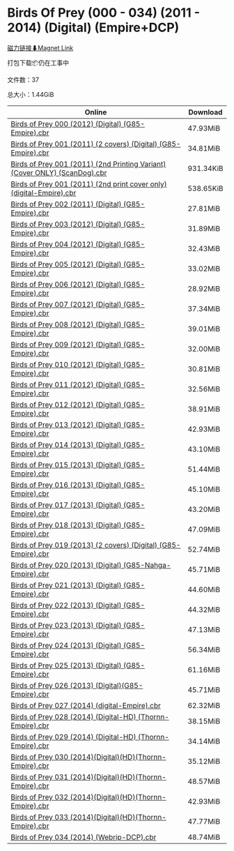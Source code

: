 # Birds Of Prey (000 - 034) (2011 - 2014) (Digital) (Empire+DCP)

[磁力链接⬇Magnet Link](magnet:?xt=urn:btih:e37706f94036abf686f3944386c5e5a5c8e60a15&dn=Birds%20Of%20Prey%20%28000%20-%20034%29%20%282011%20-%202014%29%20%28Digital%29%20%28Empire%2BDCP%29)

打包下载📦仍在工事中

文件数：37

总大小：1.44GiB

Online | Download
--- | ---
[Birds of Prey 000 (2012) (Digital) (G85-Empire).cbr](https://github.com/alicewish/markdown/blob/master/comic/Birds-of-Prey-000-2012-Digital-G85-Empire-cbr.md) | 47.93MiB
[Birds of Prey 001 (2011) (2 covers) (Digital) (G85-Empire).cbr](https://github.com/alicewish/markdown/blob/master/comic/Birds-of-Prey-001-2011-2-covers-Digital-G85-Empire-cbr.md) | 34.81MiB
[Birds of Prey 001 (2011) (2nd Printing Variant) (Cover ONLY) (ScanDog).cbr](https://github.com/alicewish/markdown/blob/master/comic/Birds-of-Prey-001-2011-2nd-Printing-Variant-Cover-ONLY-ScanDog-cbr.md) | 931.34KiB
[Birds of Prey 001 (2011) (2nd print cover only) (digital-Empire).cbr](https://github.com/alicewish/markdown/blob/master/comic/Birds-of-Prey-001-2011-2nd-print-cover-only-digital-Empire-cbr.md) | 538.65KiB
[Birds of Prey 002 (2011) (Digital) (G85-Empire).cbr](https://github.com/alicewish/markdown/blob/master/comic/Birds-of-Prey-002-2011-Digital-G85-Empire-cbr.md) | 27.81MiB
[Birds of Prey 003 (2012) (Digital) (G85-Empire).cbr](https://github.com/alicewish/markdown/blob/master/comic/Birds-of-Prey-003-2012-Digital-G85-Empire-cbr.md) | 31.89MiB
[Birds of Prey 004 (2012) (Digital) (G85-Empire).cbr](https://github.com/alicewish/markdown/blob/master/comic/Birds-of-Prey-004-2012-Digital-G85-Empire-cbr.md) | 32.43MiB
[Birds of Prey 005 (2012) (Digital) (G85-Empire).cbr](https://github.com/alicewish/markdown/blob/master/comic/Birds-of-Prey-005-2012-Digital-G85-Empire-cbr.md) | 33.02MiB
[Birds of Prey 006 (2012) (Digital) (G85-Empire).cbr](https://github.com/alicewish/markdown/blob/master/comic/Birds-of-Prey-006-2012-Digital-G85-Empire-cbr.md) | 28.92MiB
[Birds of Prey 007 (2012) (Digital) (G85-Empire).cbr](https://github.com/alicewish/markdown/blob/master/comic/Birds-of-Prey-007-2012-Digital-G85-Empire-cbr.md) | 37.34MiB
[Birds of Prey 008 (2012) (Digital) (G85-Empire).cbr](https://github.com/alicewish/markdown/blob/master/comic/Birds-of-Prey-008-2012-Digital-G85-Empire-cbr.md) | 39.01MiB
[Birds of Prey 009 (2012) (Digital) (G85-Empire).cbr](https://github.com/alicewish/markdown/blob/master/comic/Birds-of-Prey-009-2012-Digital-G85-Empire-cbr.md) | 32.00MiB
[Birds of Prey 010 (2012) (Digital) (G85-Empire).cbr](https://github.com/alicewish/markdown/blob/master/comic/Birds-of-Prey-010-2012-Digital-G85-Empire-cbr.md) | 30.81MiB
[Birds of Prey 011 (2012) (Digital) (G85-Empire).cbr](https://github.com/alicewish/markdown/blob/master/comic/Birds-of-Prey-011-2012-Digital-G85-Empire-cbr.md) | 32.56MiB
[Birds of Prey 012 (2012) (Digital) (G85-Empire).cbr](https://github.com/alicewish/markdown/blob/master/comic/Birds-of-Prey-012-2012-Digital-G85-Empire-cbr.md) | 38.91MiB
[Birds of Prey 013 (2012) (Digital) (G85-Empire).cbr](https://github.com/alicewish/markdown/blob/master/comic/Birds-of-Prey-013-2012-Digital-G85-Empire-cbr.md) | 42.93MiB
[Birds of Prey 014 (2013) (Digital) (G85-Empire).cbr](https://github.com/alicewish/markdown/blob/master/comic/Birds-of-Prey-014-2013-Digital-G85-Empire-cbr.md) | 43.10MiB
[Birds of Prey 015 (2013) (Digital) (G85-Empire).cbr](https://github.com/alicewish/markdown/blob/master/comic/Birds-of-Prey-015-2013-Digital-G85-Empire-cbr.md) | 51.44MiB
[Birds of Prey 016 (2013) (Digital) (G85-Empire).cbr](https://github.com/alicewish/markdown/blob/master/comic/Birds-of-Prey-016-2013-Digital-G85-Empire-cbr.md) | 45.10MiB
[Birds of Prey 017 (2013) (Digital) (G85-Empire).cbr](https://github.com/alicewish/markdown/blob/master/comic/Birds-of-Prey-017-2013-Digital-G85-Empire-cbr.md) | 43.20MiB
[Birds of Prey 018 (2013) (Digital) (G85-Empire).cbr](https://github.com/alicewish/markdown/blob/master/comic/Birds-of-Prey-018-2013-Digital-G85-Empire-cbr.md) | 47.09MiB
[Birds of Prey 019 (2013) (2 covers) (Digital) (G85-Empire).cbr](https://github.com/alicewish/markdown/blob/master/comic/Birds-of-Prey-019-2013-2-covers-Digital-G85-Empire-cbr.md) | 52.74MiB
[Birds of Prey 020 (2013) (Digital) (G85-Nahga-Empire).cbr](https://github.com/alicewish/markdown/blob/master/comic/Birds-of-Prey-020-2013-Digital-G85-Nahga-Empire-cbr.md) | 45.71MiB
[Birds of Prey 021 (2013) (Digital) (G85-Empire).cbr](https://github.com/alicewish/markdown/blob/master/comic/Birds-of-Prey-021-2013-Digital-G85-Empire-cbr.md) | 44.60MiB
[Birds of Prey 022 (2013) (Digital) (G85-Empire).cbr](https://github.com/alicewish/markdown/blob/master/comic/Birds-of-Prey-022-2013-Digital-G85-Empire-cbr.md) | 44.32MiB
[Birds of Prey 023 (2013) (Digital) (G85-Empire).cbr](https://github.com/alicewish/markdown/blob/master/comic/Birds-of-Prey-023-2013-Digital-G85-Empire-cbr.md) | 47.13MiB
[Birds of Prey 024 (2013) (Digital) (G85-Empire).cbr](https://github.com/alicewish/markdown/blob/master/comic/Birds-of-Prey-024-2013-Digital-G85-Empire-cbr.md) | 56.34MiB
[Birds of Prey 025 (2013) (Digital) (G85-Empire).cbr](https://github.com/alicewish/markdown/blob/master/comic/Birds-of-Prey-025-2013-Digital-G85-Empire-cbr.md) | 61.16MiB
[Birds of Prey 026 (2013) (Digital)(G85-Empire).cbr](https://github.com/alicewish/markdown/blob/master/comic/Birds-of-Prey-026-2013-Digital-G85-Empire-cbr.md) | 45.71MiB
[Birds of Prey 027 (2014) (digital-Empire).cbr](https://github.com/alicewish/markdown/blob/master/comic/Birds-of-Prey-027-2014-digital-Empire-cbr.md) | 62.32MiB
[Birds of Prey 028 (2014) (Digital-HD) (Thornn-Empire).cbr](https://github.com/alicewish/markdown/blob/master/comic/Birds-of-Prey-028-2014-Digital-HD-Thornn-Empire-cbr.md) | 38.15MiB
[Birds of Prey 029 (2014) (Digital-HD) (Thornn-Empire).cbr](https://github.com/alicewish/markdown/blob/master/comic/Birds-of-Prey-029-2014-Digital-HD-Thornn-Empire-cbr.md) | 34.14MiB
[Birds of Prey 030 (2014)(Digital)(HD)(Thornn-Empire).cbr](https://github.com/alicewish/markdown/blob/master/comic/Birds-of-Prey-030-2014-Digital-HD-Thornn-Empire-cbr.md) | 35.12MiB
[Birds of Prey 031 (2014)(Digital)(HD)(Thornn-Empire).cbr](https://github.com/alicewish/markdown/blob/master/comic/Birds-of-Prey-031-2014-Digital-HD-Thornn-Empire-cbr.md) | 48.57MiB
[Birds of Prey 032 (2014)(Digital)(HD)(Thornn-Empire).cbr](https://github.com/alicewish/markdown/blob/master/comic/Birds-of-Prey-032-2014-Digital-HD-Thornn-Empire-cbr.md) | 42.93MiB
[Birds of Prey 033 (2014)(Digital)(HD)(Thornn-Empire).cbr](https://github.com/alicewish/markdown/blob/master/comic/Birds-of-Prey-033-2014-Digital-HD-Thornn-Empire-cbr.md) | 47.77MiB
[Birds of Prey 034 (2014) (Webrip-DCP).cbr](https://github.com/alicewish/markdown/blob/master/comic/Birds-of-Prey-034-2014-Webrip-DCP-cbr.md) | 48.74MiB